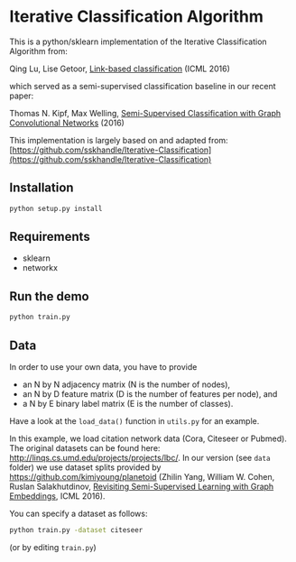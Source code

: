 # Iterative Classification Algorithm

This is a python/sklearn implementation of the Iterative Classification Algorithm from:

Qing Lu, Lise Getoor, [Link-based classification](http://linqs.cs.umd.edu/projects/projects/lbc/) (ICML 2016)

which served as a semi-supervised classification baseline in our recent paper:

Thomas N. Kipf, Max Welling, [Semi-Supervised Classification with Graph Convolutional Networks](http://arxiv.org/abs/1609.02907) (2016)

This implementation is largely based on and adapted from: [https://github.com/sskhandle/Iterative-Classification](https://github.com/sskhandle/Iterative-Classification)

## Installation

```bash
python setup.py install
```

## Requirements
* sklearn
* networkx

## Run the demo

```bash
python train.py
```

## Data

In order to use your own data, you have to provide 
* an N by N adjacency matrix (N is the number of nodes), 
* an N by D feature matrix (D is the number of features per node), and
* a N by E binary label matrix (E is the number of classes).

Have a look at the `load_data()` function in `utils.py` for an example.

In this example, we load citation network data (Cora, Citeseer or Pubmed). The original datasets can be found here: http://linqs.cs.umd.edu/projects/projects/lbc/. In our version (see `data` folder) we use dataset splits provided by https://github.com/kimiyoung/planetoid (Zhilin Yang, William W. Cohen, Ruslan Salakhutdinov, [Revisiting Semi-Supervised Learning with Graph Embeddings](https://arxiv.org/abs/1603.08861), ICML 2016). 

You can specify a dataset as follows:

```bash
python train.py -dataset citeseer
```

(or by editing `train.py`)

